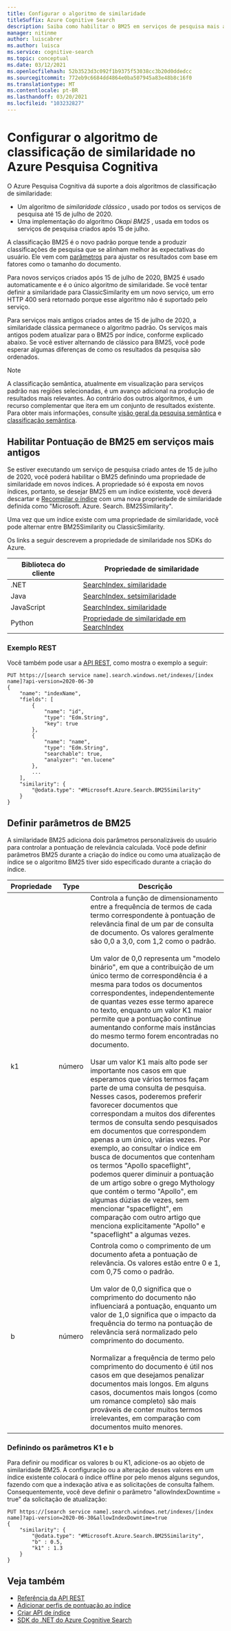 ```yaml
---
title: Configurar o algoritmo de similaridade
titleSuffix: Azure Cognitive Search
description: Saiba como habilitar o BM25 em serviços de pesquisa mais antigos e como os parâmetros de BM25 podem ser modificados para acomodar melhor o conteúdo dos índices.
manager: nitinme
author: luiscabrer
ms.author: luisca
ms.service: cognitive-search
ms.topic: conceptual
ms.date: 03/12/2021
ms.openlocfilehash: 52b3523d3c092f1b9375f53038cc3b20d0ddedcc
ms.sourcegitcommit: 772eb9c6684dd4864e0ba507945a83e48b8c16f0
ms.translationtype: MT
ms.contentlocale: pt-BR
ms.lasthandoff: 03/20/2021
ms.locfileid: "103232827"
---
```

# <a name="configure-the-similarity-ranking-algorithm-in-azure-cognitive-search"></a>Configurar o algoritmo de classificação de similaridade no Azure Pesquisa Cognitiva

O Azure Pesquisa Cognitiva dá suporte a dois algoritmos de classificação de similaridade:

+ Um algoritmo de *similaridade clássico* , usado por todos os serviços de pesquisa até 15 de julho de 2020.
+ Uma implementação do algoritmo *Okapi BM25* , usada em todos os serviços de pesquisa criados após 15 de julho.

A classificação BM25 é o novo padrão porque tende a produzir classificações de pesquisa que se alinham melhor às expectativas do usuário. Ele vem com [parâmetros](#set-bm25-parameters) para ajustar os resultados com base em fatores como o tamanho do documento. 

Para novos serviços criados após 15 de julho de 2020, BM25 é usado automaticamente e é o único algoritmo de similaridade. Se você tentar definir a similaridade para ClassicSimilarity em um novo serviço, um erro HTTP 400 será retornado porque esse algoritmo não é suportado pelo serviço.

Para serviços mais antigos criados antes de 15 de julho de 2020, a similaridade clássica permanece o algoritmo padrão. Os serviços mais antigos podem atualizar para o BM25 por índice, conforme explicado abaixo. Se você estiver alternando de clássico para BM25, você pode esperar algumas diferenças de como os resultados da pesquisa são ordenados.

> [!NOTE]
> A classificação semântica, atualmente em visualização para serviços padrão nas regiões selecionadas, é um avanço adicional na produção de resultados mais relevantes. Ao contrário dos outros algoritmos, é um recurso complementar que itera em um conjunto de resultados existente. Para obter mais informações, consulte [visão geral da pesquisa semântica](semantic-search-overview.md) e [classificação semântica](semantic-ranking.md).

## <a name="enable-bm25-scoring-on-older-services"></a>Habilitar Pontuação de BM25 em serviços mais antigos

Se estiver executando um serviço de pesquisa criado antes de 15 de julho de 2020, você poderá habilitar o BM25 definindo uma propriedade de similaridade em novos índices. A propriedade só é exposta em novos índices, portanto, se desejar BM25 em um índice existente, você deverá descartar e [Recompilar o índice](search-howto-reindex.md) com uma nova propriedade de similaridade definida como "Microsoft. Azure. Search. BM25Similarity".

Uma vez que um índice existe com uma propriedade de similaridade, você pode alternar entre BM25Similarity ou ClassicSimilarity. 

Os links a seguir descrevem a propriedade de similaridade nos SDKs do Azure. 

| Biblioteca do cliente | Propriedade de similaridade |
|----------------|---------------------|
| .NET  | [SearchIndex. similaridade](/dotnet/api/azure.search.documents.indexes.models.searchindex.similarity) |
| Java | [SearchIndex. setsimilaridade](/java/api/com.azure.search.documents.indexes.models.searchindex.setsimilarity) |
| JavaScript | [SearchIndex. similaridade](/javascript/api/@azure/search-documents/searchindex#similarity) |
| Python | [Propriedade de similaridade em SearchIndex](/python/api/azure-search-documents/azure.search.documents.indexes.models.searchindex) |

### <a name="rest-example"></a>Exemplo REST

Você também pode usar a [API REST](/rest/api/searchservice/create-index), como mostra o exemplo a seguir:

```http
PUT https://[search service name].search.windows.net/indexes/[index name]?api-version=2020-06-30
{
    "name": "indexName",
    "fields": [
        {
            "name": "id",
            "type": "Edm.String",
            "key": true
        },
        {
            "name": "name",
            "type": "Edm.String",
            "searchable": true,
            "analyzer": "en.lucene"
        },
        ...
    ],
    "similarity": {
        "@odata.type": "#Microsoft.Azure.Search.BM25Similarity"
    }
}
```

## <a name="set-bm25-parameters"></a>Definir parâmetros de BM25

A similaridade BM25 adiciona dois parâmetros personalizáveis do usuário para controlar a pontuação de relevância calculada. Você pode definir parâmetros BM25 durante a criação do índice ou como uma atualização de índice se o algoritmo BM25 tiver sido especificado durante a criação do índice.

| Propriedade | Type | Descrição |
|----------|------|-------------|
| k1 | número | Controla a função de dimensionamento entre a frequência de termos de cada termo correspondente à pontuação de relevância final de um par de consulta de documento. Os valores geralmente são 0,0 a 3,0, com 1,2 como o padrão. </br></br>Um valor de 0,0 representa um "modelo binário", em que a contribuição de um único termo de correspondência é a mesma para todos os documentos correspondentes, independentemente de quantas vezes esse termo aparece no texto, enquanto um valor K1 maior permite que a pontuação continue aumentando conforme mais instâncias do mesmo termo forem encontradas no documento. </br></br>Usar um valor K1 mais alto pode ser importante nos casos em que esperamos que vários termos façam parte de uma consulta de pesquisa. Nesses casos, poderemos preferir favorecer documentos que correspondam a muitos dos diferentes termos de consulta sendo pesquisados em documentos que correspondem apenas a um único, várias vezes. Por exemplo, ao consultar o índice em busca de documentos que contenham os termos "Apollo spaceflight", podemos querer diminuir a pontuação de um artigo sobre o grego Mythology que contém o termo "Apollo", em algumas dúzias de vezes, sem mencionar "spaceflight", em comparação com outro artigo que menciona explicitamente "Apollo" e "spaceflight" a algumas vezes. |
| b | número | Controla como o comprimento de um documento afeta a pontuação de relevância. Os valores estão entre 0 e 1, com 0,75 como o padrão. </br></br>Um valor de 0,0 significa que o comprimento do documento não influenciará a pontuação, enquanto um valor de 1,0 significa que o impacto da frequência do termo na pontuação de relevância será normalizado pelo comprimento do documento. </br></br>Normalizar a frequência de termo pelo comprimento do documento é útil nos casos em que desejamos penalizar documentos mais longos. Em alguns casos, documentos mais longos (como um romance completo) são mais prováveis de conter muitos termos irrelevantes, em comparação com documentos muito menores. |

### <a name="setting-k1-and-b-parameters"></a>Definindo os parâmetros K1 e b

Para definir ou modificar os valores b ou K1, adicione-os ao objeto de similaridade BM25. A configuração ou a alteração desses valores em um índice existente colocará o índice offline por pelo menos alguns segundos, fazendo com que a indexação ativa e as solicitações de consulta falhem. Consequentemente, você deve definir o parâmetro "allowIndexDowntime = true" da solicitação de atualização:

```http
PUT https://[search service name].search.windows.net/indexes/[index name]?api-version=2020-06-30&allowIndexDowntime=true
{
    "similarity": {
        "@odata.type": "#Microsoft.Azure.Search.BM25Similarity",
        "b" : 0.5,
        "k1" : 1.3
    }
}
```

## <a name="see-also"></a>Veja também  

+ [Referência da API REST](/rest/api/searchservice/)
+ [Adicionar perfis de pontuação ao índice](index-add-scoring-profiles.md)
+ [Criar API de índice](/rest/api/searchservice/create-index)
+ [SDK do .NET do Azure Cognitive Search](/dotnet/api/overview/azure/search)